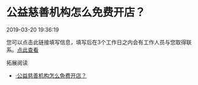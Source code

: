 # 公益慈善机构怎么免费开店？

2019-03-20 19:36:19

您可以点击此链接填写信息，填写后在3个工作日之内会有工作人员与您取得联系。[点此查看](https://j.youzan.com/ioLYOY)

拓展阅读

* [·公益慈善机构怎么免费开店？](https://help.youzan.com/displaylist/detail_5_5-1-17052)



